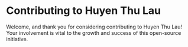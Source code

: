 # Contributing to Huyen Thu Lau

Welcome, and thank you for considering contributing to Huyen Thu Lau! Your involvement is vital to the growth and success of this open-source initiative.
